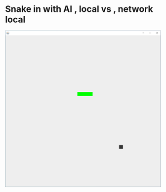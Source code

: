 # Snake in with AI , local vs , network local  <br>
![alt text](https://github.com/thepitrose/Just-basic-JAVA/blob/main/SAN.png) <br>
